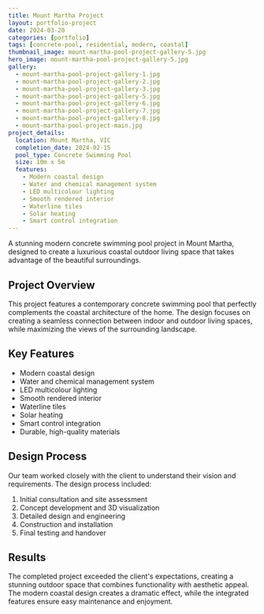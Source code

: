 ```yaml
---
title: Mount Martha Project
layout: portfolio-project
date: 2024-03-20
categories: [portfolio]
tags: [concrete-pool, residential, modern, coastal]
thumbnail_image: mount-martha-pool-project-gallery-5.jpg
hero_image: mount-martha-pool-project-gallery-5.jpg
gallery:
  - mount-martha-pool-project-gallery-1.jpg
  - mount-martha-pool-project-gallery-2.jpg
  - mount-martha-pool-project-gallery-3.jpg
  - mount-martha-pool-project-gallery-5.jpg
  - mount-martha-pool-project-gallery-6.jpg
  - mount-martha-pool-project-gallery-7.jpg
  - mount-martha-pool-project-gallery-8.jpg
  - mount-martha-pool-project-main.jpg
project_details:
  location: Mount Martha, VIC
  completion_date: 2024-02-15
  pool_type: Concrete Swimming Pool
  size: 10m x 5m
  features:
    - Modern coastal design
    - Water and chemical management system
    - LED multicolour lighting
    - Smooth rendered interior
    - Waterline tiles
    - Solar heating
    - Smart control integration
---
```


A stunning modern concrete swimming pool project in Mount Martha, designed to create a luxurious coastal outdoor living space that takes advantage of the beautiful surroundings.

## Project Overview

This project features a contemporary concrete swimming pool that perfectly complements the coastal architecture of the home. The design focuses on creating a seamless connection between indoor and outdoor living spaces, while maximizing the views of the surrounding landscape.

## Key Features

- Modern coastal design
- Water and chemical management system
- LED multicolour lighting
- Smooth rendered interior
- Waterline tiles
- Solar heating
- Smart control integration
- Durable, high-quality materials

## Design Process

Our team worked closely with the client to understand their vision and requirements. The design process included:

1. Initial consultation and site assessment
2. Concept development and 3D visualization
3. Detailed design and engineering
4. Construction and installation
5. Final testing and handover

## Results

The completed project exceeded the client's expectations, creating a stunning outdoor space that combines functionality with aesthetic appeal. The modern coastal design creates a dramatic effect, while the integrated features ensure easy maintenance and enjoyment.
